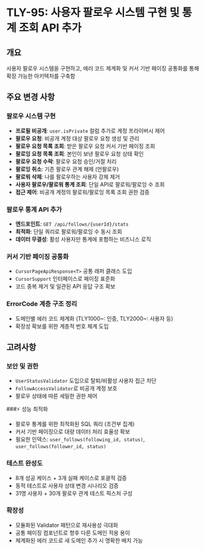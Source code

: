 # TLY-95: 사용자 팔로우 시스템 구현 및 통계 조회 API 추가

## 개요
 사용자 팔로우 시스템을 구현하고, 에러 코드 체계화 및 커서 기반 페이징 공통화를 통해 확장 가능한 아키텍처를 구축함

## 주요 변경 사항

###  팔로우 시스템 구현
- **프로필 비공개**: `user.isPrivate` 컬럼 추가로 계정 프라이버시 제어
- **팔로우 요청**: 비공개 계정 대상 팔로우 요청 생성 및 관리
- **팔로우 요청 목록 조회**: 받은 팔로우 요청 커서 기반 페이징 조회
- **팔로잉 요청 목록 조회**: 본인이 보낸 팔로우 요청 상태 확인
- **팔로우 요청 수락**: 팔로우 요청 승인/거절 처리
- **팔로잉 취소**: 기존 팔로우 관계 해제 (언팔로우)
- **팔로워 삭제**: 나를 팔로우하는 사용자 강제 제거
- **사용자 팔로우/팔로워 통계 조회**: 단일 API로 팔로워/팔로잉 수 조회
- **접근 제어**: 비공개 계정의 팔로워/팔로잉 목록 조회 권한 검증

###  팔로우 통계 API 추가  
- **엔드포인트**: `GET /api/follows/{userId}/stats`
- **최적화**: 단일 쿼리로 팔로워/팔로잉 수 동시 조회
- **데이터 무결성**: 활성 사용자만 통계에 포함하는 비즈니스 로직

###  커서 기반 페이징 공통화
- `CursorPageApiResponse<T>` 공통 래퍼 클래스 도입
- `CursorSupport` 인터페이스로 페이징 표준화
- 코드 중복 제거 및 일관된 API 응답 구조 확보

###  ErrorCode 계층 구조 정리
- 도메인별 에러 코드 체계화 (TLY1000~: 인증, TLY2000~: 사용자 등)
- 확장성 확보를 위한 계층적 번호 체계 도입

## 고려사항

###  보안 및 권한
- `UserStatusValidator` 도입으로 탈퇴/비활성 사용자 접근 차단
- `FollowAccessValidator`로 비공개 계정 보호
- 팔로우 상태에 따른 세밀한 권한 제어

###⚡ 성능 최적화
- 팔로우 통계를 위한 최적화된 SQL 쿼리 (조건부 집계)
- 커서 기반 페이징으로 대량 데이터 처리 효율성 확보
- 필요한 인덱스: `user_follows(following_id, status)`, `user_follows(follower_id, status)`

###  테스트 완성도
- 8개 성공 케이스 + 3개 실패 케이스로 포괄적 검증
- 동적 테스트로 사용자 상태 변경 시나리오 검증
- 31명 사용자 + 30개 팔로우 관계 테스트 픽스처 구성

###  확장성
- 모듈화된 Validator 패턴으로 재사용성 극대화
- 공통 페이징 컴포넌트로 향후 다른 도메인 적용 용이
- 체계화된 에러 코드로 새 도메인 추가 시 명확한 배치 가능